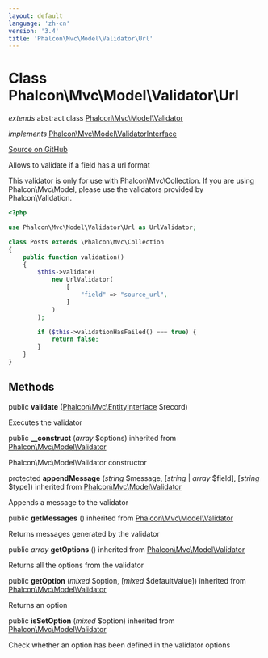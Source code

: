 ```yaml
---
layout: default
language: 'zh-cn'
version: '3.4'
title: 'Phalcon\Mvc\Model\Validator\Url'
---
```


# Class **Phalcon\Mvc\Model\Validator\Url**

*extends* abstract class [Phalcon\Mvc\Model\Validator](/3.4/en/api/Phalcon_Mvc_Model_Validator)

*implements* [Phalcon\Mvc\Model\ValidatorInterface](/3.4/en/api/Phalcon_Mvc_Model_ValidatorInterface)

<a href="https://github.com/phalcon/cphalcon/tree/v3.4.0/phalcon/mvc/model/validator/url.zep" class="btn btn-default btn-sm">Source on GitHub</a>

Allows to validate if a field has a url format

This validator is only for use with Phalcon\Mvc\Collection. If you are using Phalcon\Mvc\Model, please use the validators provided by Phalcon\Validation.

```php
<?php

use Phalcon\Mvc\Model\Validator\Url as UrlValidator;

class Posts extends \Phalcon\Mvc\Collection
{
    public function validation()
    {
        $this->validate(
            new UrlValidator(
                [
                    "field" => "source_url",
                ]
            )
        );

        if ($this->validationHasFailed() === true) {
            return false;
        }
    }
}

```

## Methods

public **validate** ([Phalcon\Mvc\EntityInterface](/3.4/en/api/Phalcon_Mvc_EntityInterface) $record)

Executes the validator

public **__construct** (*array* $options) inherited from [Phalcon\Mvc\Model\Validator](/3.4/en/api/Phalcon_Mvc_Model_Validator)

Phalcon\Mvc\Model\Validator constructor

protected **appendMessage** (*string* $message, [*string* | *array* $field], [*string* $type]) inherited from [Phalcon\Mvc\Model\Validator](/3.4/en/api/Phalcon_Mvc_Model_Validator)

Appends a message to the validator

public **getMessages** () inherited from [Phalcon\Mvc\Model\Validator](/3.4/en/api/Phalcon_Mvc_Model_Validator)

Returns messages generated by the validator

public *array* **getOptions** () inherited from [Phalcon\Mvc\Model\Validator](/3.4/en/api/Phalcon_Mvc_Model_Validator)

Returns all the options from the validator

public **getOption** (*mixed* $option, [*mixed* $defaultValue]) inherited from [Phalcon\Mvc\Model\Validator](/3.4/en/api/Phalcon_Mvc_Model_Validator)

Returns an option

public **isSetOption** (*mixed* $option) inherited from [Phalcon\Mvc\Model\Validator](/3.4/en/api/Phalcon_Mvc_Model_Validator)

Check whether an option has been defined in the validator options